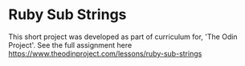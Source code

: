# Ruby Sub Strings

This short project was developed as part of curriculum for, 'The Odin Project'. See the full assignment here <https://www.theodinproject.com/lessons/ruby-sub-strings>